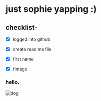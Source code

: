 # just sophie yapping :) 
## checklist- 
- [x] logged into github
- [x] create read me file
- [x] first name
- [x] fimage


### hello.
![dog](https://i.pinimg.com/236x/65/c4/18/65c4182bbcba121c3a8b2a6fe37e21d8.jpg?nii=t)

